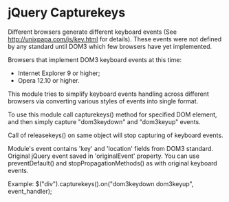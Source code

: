 # jQuery Capturekeys

Different browsers generate different keyboard events (See http://unixpapa.com/js/key.html for details).
These events were not defined by any standard until DOM3 which few browsers have yet implemented.

Browsers that implement DOM3 keyboard events at this time:
* Internet Explorer 9 or higher;
* Opera 12.10 or higher.

This module tries to simplify keyboard events handling across different browsers
via converting various styles of events into single format.

To use this module call capturekeys() method for specified DOM element, and then simply capture
"dom3keydown" and "dom3keyup" events.

Call of releasekeys() on same object will stop capturing of keyboard events.

Module's event contains 'key' and 'location' fields from DOM3 standard.
Original jQuery event saved in 'originalEvent' property.
You can use preventDefault() and stopPropagationMethods() as with original keyboard events.

Example:
  $("div").capturekeys().on("dom3keydown dom3keyup", event_handler);
